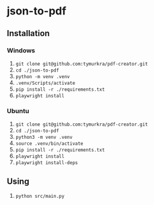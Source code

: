 # json-to-pdf
## Installation
### Windows
1. ```git clone git@github.com:tymurkra/pdf-creator.git```
2. ```cd ./json-to-pdf```
3. ```python -m venv .venv```
4. ```.venv/Scripts/activate```
5. ```pip install -r ./requirements.txt```
6. ```playwright install```

### Ubuntu
1. ```git clone git@github.com:tymurkra/pdf-creator.git```
2. ```cd ./json-to-pdf```
3. ```python3 -m venv .venv```
4. ```source .venv/bin/activate```
5. ```pip install -r ./requirements.txt```
6. ```playwright install```
7. ```playwright install-deps```
## Using
1. ```python src/main.py```

